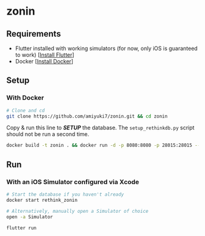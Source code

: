 # zonin

## Requirements

- Flutter installed with working simulators (for now, only iOS is guaranteed to work) [[Install Flutter](https://flutter-ko.dev/get-started/install)]
- Docker [[Install Docker](https://docs.docker.com/engine/install/)]

## Setup

### With Docker

```sh
# Clone and cd
git clone https://github.com/amiyuki7/zonin.git && cd zonin
```

Copy & run this line to _**SETUP**_ the database. The `setup_rethinkdb.py` script should not be run a second time.
```sh
docker build -t zonin . && docker run -d -p 8080:8080 -p 28015:28015 --name rethink_zonin zonin && docker exec rethink_zonin python3 setup_rethinkdb.py
```

## Run

### With an iOS Simulator configured via Xcode

```sh
# Start the database if you haven't already
docker start rethink_zonin

# Alternatively, manually open a Simulator of choice
open -a Simulator

flutter run
```